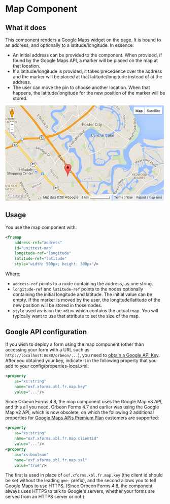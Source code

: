 # Map Component

<!-- toc -->

## What it does

This component renders a Google Maps widget on the page. It is bound to an address, and optionally to a latitude/longitude. In essence:

- An initial address can be provided to the component. When provided, if found by the Google Maps API, a marker will be placed on the map at that location.
- If a latitude/longitude is provided, it takes precedence over the address and the marker will be placed at that latitude/longitude instead of at the address.
- The user can move the pin to choose another location. When that happens, the latitude/longitude for the new position of the marker will be stored.

![Map component in action](../images/xbl-map.png)

## Usage

You use the map component with:

```xml
<fr:map
    address-ref="address"
    id="unittest-map"
    longitude-ref="longitude"
    latitude-ref="latitude"
    style="width: 500px; height: 300px"/>
```

Where:

- `address-ref` points to a node containing the address, as one string.
- `longitude-ref` and `latitude-ref` points to the nodes optionally containing the initial longitude and latitude. The initial value can be empty. If the marker is moved by the user, the longitude/latitude of the new position will be stored in those nodes.
- `style` used as-is on the `<div>` which contains the actual map. You will typically want to use that attribute to set the size of the map.

## Google API configuration

If you wish to deploy a form using the map component (other than accessing your form with a URL such as `http://localhost:8080/orbeon/...`), you need to [obtain a Google API Key](https://developers.google.com/maps/documentation/javascript/tutorial#api_key). After you obtained your key, indicate it in the following property that you add to your config/properties-local.xml:

```xml
<property
    as="xs:string"
    name="oxf.xforms.xbl.fr.map.key"
    value="..."/>
```

Since Orbeon Forms 4.8, the map component uses the Google Map v3 API, and this all you need. Orbeon Forms 4.7 and earlier was using the Google Map v2 API, which is now obsolete, on which the following 2 additional properties for [Google Maps APIs Premium Plan](https://developers.google.com/maps/premium/?csw=1) customers are supported:

```xml
<property
    as="xs:string"
    name="oxf.xforms.xbl.fr.map.clientid"
    value="..."/>
<property
    as="xs:boolean"
    name="oxf.xforms.xbl.fr.map.ssl"
    value="true"/>
```

The first is used in place of `oxf.xforms.xbl.fr.map.key` (the client id should be set without the leading `gme-` prefix), and the second allows you to tell Google Maps to use HTTPS. (Since Orbeon Forms 4.8, the component always uses HTTPS to talk to Google's servers, whether your forms are served from an HTTPS server or not.)
